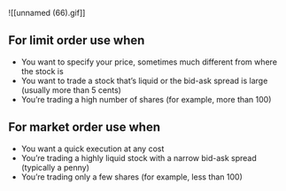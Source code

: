 ![[unnamed (66).gif]]

## For limit order use when
- You want to specify your price, sometimes much different from where the stock is
- You want to trade a stock that’s liquid or the bid-ask spread is large (usually more than 5 cents)
- You’re trading a high number of shares (for example, more than 100)

## For market order use when
- You want a quick execution at any cost
- You’re trading a highly liquid stock with a narrow bid-ask spread (typically a penny)
- You’re trading only a few shares (for example, less than 100)